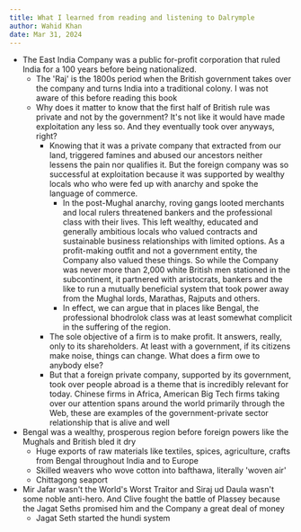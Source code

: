 ```yaml
---
title: What I learned from reading and listening to Dalrymple
author: Wahid Khan
date: Mar 31, 2024
---
```

- The East India Company was a public for-profit corporation that ruled India for a 100 years before being nationalized.
	- The 'Raj' is the 1800s period when the British government takes over the company and turns India into a traditional colony. I was not aware of this before reading this book
	- Why does it matter to know that the first half of British rule was private and not by the government? It's not like it would have made exploitation any less so. And they eventually took over anyways, right?
		- Knowing that it was a private company that extracted from our land, triggered famines and abused our ancestors neither lessens the pain nor qualifies it. But the foreign company was so successful at exploitation because it was supported by wealthy locals who who were fed up with anarchy and spoke the language of commerce.
			- In the post-Mughal anarchy, roving gangs looted merchants and local rulers threatened bankers and the professional class with their lives. This left wealthy, educated and generally ambitious locals who valued contracts and sustainable business relationships with limited options. As a profit-making outfit and not a government entity, the Company also valued these things. So while the Company was never more than 2,000 white British men stationed in the subcontinent, it partnered with aristocrats, bankers and the like to run a mutually beneficial system that took power away from the Mughal lords, Marathas, Rajputs and others.
			- In effect, we can argue that in places like Bengal, the professional bhodrolok class was at least somewhat complicit in the suffering of the region.
		- The sole objective of a firm is to make profit. It answers, really, only to its shareholders. At least with a government, if its citizens make noise, things can change. What does a firm owe to anybody else?
		- But that a foreign private company, supported by its government, took over people abroad is a theme that is incredibly relevant for today. Chinese firms in Africa, American Big Tech firms taking over our attention spans around the world primarily through the Web, these are examples of the government-private sector relationship that is alive and well
- Bengal was a wealthy, prosperous region before foreign powers like the Mughals and British bled it dry
	- Huge exports of raw materials like textiles, spices, agriculture, crafts from Bengal throughout India and to Europe
	- Skilled weavers who wove cotton into bafthawa, literally 'woven air'
	- Chittagong seaport
- Mir Jafar wasn't the World's Worst Traitor and Siraj ud Daula wasn't some noble anti-hero. And Clive fought the battle of Plassey because the Jagat Seths promised him and the Company a great deal of money
	- Jagat Seth started the hundi system
